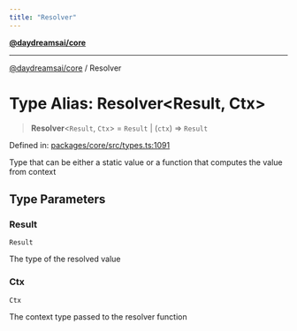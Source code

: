 ```yaml
---
title: "Resolver"
---
```


[**@daydreamsai/core**](./api-reference.md)

***

[@daydreamsai/core](./api-reference.md) / Resolver

# Type Alias: Resolver\<Result, Ctx\>

> **Resolver**\<`Result`, `Ctx`\> = `Result` \| (`ctx`) => `Result`

Defined in: [packages/core/src/types.ts:1091](https://github.com/dojoengine/daydreams/blob/95678f46ea3908883ec80d853a28c9f23ca4f5c2/packages/core/src/types.ts#L1091)

Type that can be either a static value or a function that computes the value from context

## Type Parameters

### Result

`Result`

The type of the resolved value

### Ctx

`Ctx`

The context type passed to the resolver function
